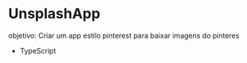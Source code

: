 # UnsplashApp

objetivo: Criar um app estilo pinterest para baixar imagens do pinteres

- TypeScript
